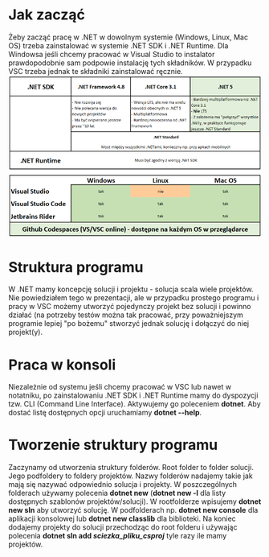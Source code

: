 # Jak zacząć
Żeby zacząć pracę w .NET w dowolnym systemie (Windows, Linux, Mac OS) trzeba zainstalować w systemie .NET SDK i .NET Runtime.
Dla Windowsa jeśli chcemy pracować w Visual Studio to instalator prawdopodobnie sam podpowie instalację tych składników. W przypadku VSC trzeba jednak te składniki zainstalować ręcznie.
<img src="Prezentacja.png" alt="prezentacja"/>
# Struktura programu
W .NET mamy koncepcję solucji i projektu - solucja scala wiele projektów. Nie powiedziałem tego w prezentacji, ale w przypadku prostego programu i pracy w VSC możemy utworzyć pojedynczy projekt bez solucji i powinno działać (na potrzeby testów można tak pracować, przy poważniejszym programie lepiej "po bożemu" stworzyć jednak solucję i dołączyć do niej projekt(y).
# Praca w konsoli
Niezależnie od systemu jeśli chcemy pracować w VSC lub nawet w notatniku, po zainstalowaniu .NET SDK i .NET Runtime mamy do dyspozycji tzw. CLI (Command Line Interface). Aktywujemy go poleceniem <b>dotnet</b>. Aby dostać listę dostępnych opcji uruchamiamy <b>dotnet --help</b>.
# Tworzenie struktury programu
Zaczynamy od utworzenia struktury folderów. Root folder to folder solucji. Jego podfoldery to foldery projektów. Nazwy folderów nadajemy takie jak mają się nazywać odpowiednio solucja i projekty.
W poszczególnych folderach używamy polecenia <b>dotnet new</b> (<b>dotnet new -l</b> dla listy dostępnych szablonów projektów/solucji). W rootfolderze wpisujemy <b>dotnet new sln</b> aby utworzyć solucję. W podfolderach np. <b>dotnet new console</b> dla aplikacji konsolowej lub <b>dotnet new classlib</b> dla biblioteki. Na koniec dodajemy projekty do solucji przechodząc do root folderu i używając polecenia <b>dotnet sln add <i>sciezka_pliku_csproj</i></b> tyle razy ile mamy projektów.
